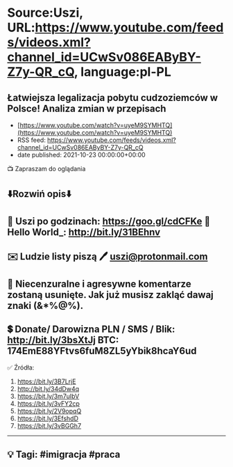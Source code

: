 # Source:Uszi, URL:https://www.youtube.com/feeds/videos.xml?channel_id=UCwSv086EAByBY-Z7y-QR_cQ, language:pl-PL

## Łatwiejsza legalizacja pobytu cudzoziemców w Polsce! Analiza zmian w przepisach
 - [https://www.youtube.com/watch?v=uyeM9SYMHTQ](https://www.youtube.com/watch?v=uyeM9SYMHTQ)
 - RSS feed: https://www.youtube.com/feeds/videos.xml?channel_id=UCwSv086EAByBY-Z7y-QR_cQ
 - date published: 2021-10-23 00:00:00+00:00

📺 Zapraszam do oglądania

⬇️Rozwiń opis⬇️
------------------------------------------------------------
👀 Uszi po godzinach: https://goo.gl/cdCFKe
👀 Hello World_: http://bit.ly/31BEhnv
------------------------------------------------------------
✉️ Ludzie listy piszą 
🖊️ uszi@protonmail.com
------------------------------------------------------------
👺 Niecenzuralne i agresywne komentarze zostaną usunięte.  Jak już musisz zakląć dawaj znaki (&*%@%).
------------------------------------------------------------
💲 Donate/ Darowizna
PLN / SMS / Blik: http://bit.ly/3bsXtJj
BTC: 174EmE88YFtvs6fuM8ZL5yYbik8hcaY6ud
-------------------------------------------------------------
✅ Źródła:
1. https://bit.ly/3B7LrjE
2. http://bit.ly/34dDw4q
3. https://bit.ly/3m7uIbV
4. https://bit.ly/3vFY2cp
5. https://bit.ly/2V9opqQ
6. https://bit.ly/3EfshdD
7. https://bit.ly/3vBGGh7
---------------------------------------------------------------
💡 Tagi: #imigracja #praca
--------------------------------------------------------------

